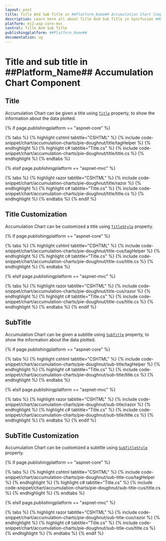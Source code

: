 ```yaml
---
layout: post
title: Title And Sub Title in ##Platform_Name## Accumulation Chart Component
description: Learn here all about Title And Sub Title in Syncfusion ##Platform_Name## Accumulation Chart component of Syncfusion Essential JS 2 and more.
platform: ej2-asp-core-mvc
control: Title And Sub Title
publishingplatform: ##Platform_Name##
documentation: ug
---
```


<!-- markdownlint-disable MD036 -->
# Title and sub title in ##Platform_Name## Accumulation Chart Component

## Title

Accumulation Chart can be given a title using [`Title`](https://help.syncfusion.com/cr/aspnetcore-js2/Syncfusion.EJ2.Charts.AccumulationChart.html#Syncfusion_EJ2_Charts_AccumulationChart_Title) property, to show the information about the data plotted.

{% if page.publishingplatform == "aspnet-core" %}

{% tabs %}
{% highlight cshtml tabtitle="CSHTML" %}
{% include code-snippet/chart/accumulation-charts/pie-doughnut/title/tagHelper %}
{% endhighlight %}
{% highlight c# tabtitle="Title.cs" %}
{% include code-snippet/chart/accumulation-charts/pie-doughnut/title/title.cs %}
{% endhighlight %}
{% endtabs %}

{% elsif page.publishingplatform == "aspnet-mvc" %}

{% tabs %}
{% highlight razor tabtitle="CSHTML" %}
{% include code-snippet/chart/accumulation-charts/pie-doughnut/title/razor %}
{% endhighlight %}
{% highlight c# tabtitle="Title.cs" %}
{% include code-snippet/chart/accumulation-charts/pie-doughnut/title/title.cs %}
{% endhighlight %}
{% endtabs %}
{% endif %}



## Title Customization

Accumulation Chart can be customized a title using [`TitleStyle`](https://help.syncfusion.com/cr/aspnetcore-js2/Syncfusion.EJ2.Charts.AccumulationChart.html#Syncfusion_EJ2_Charts_AccumulationChart_TitleStyle) property.

{% if page.publishingplatform == "aspnet-core" %}

{% tabs %}
{% highlight cshtml tabtitle="CSHTML" %}
{% include code-snippet/chart/accumulation-charts/pie-doughnut/title-cus/tagHelper %}
{% endhighlight %}
{% highlight c# tabtitle="Title.cs" %}
{% include code-snippet/chart/accumulation-charts/pie-doughnut/title-cus/title.cs %}
{% endhighlight %}
{% endtabs %}

{% elsif page.publishingplatform == "aspnet-mvc" %}

{% tabs %}
{% highlight razor tabtitle="CSHTML" %}
{% include code-snippet/chart/accumulation-charts/pie-doughnut/title-cus/razor %}
{% endhighlight %}
{% highlight c# tabtitle="Title.cs" %}
{% include code-snippet/chart/accumulation-charts/pie-doughnut/title-cus/title.cs %}
{% endhighlight %}
{% endtabs %}
{% endif %}



## SubTitle

Accumulation Chart can be given a subtitle using [`SubTitle`](https://help.syncfusion.com/cr/aspnetcore-js2/Syncfusion.EJ2.Charts.AccumulationChart.html#Syncfusion_EJ2_Charts_AccumulationChart_SubTitle) property, to show the information about the data plotted.

{% if page.publishingplatform == "aspnet-core" %}

{% tabs %}
{% highlight cshtml tabtitle="CSHTML" %}
{% include code-snippet/chart/accumulation-charts/pie-doughnut/sub-title/tagHelper %}
{% endhighlight %}
{% highlight c# tabtitle="Title.cs" %}
{% include code-snippet/chart/accumulation-charts/pie-doughnut/sub-title/title.cs %}
{% endhighlight %}
{% endtabs %}

{% elsif page.publishingplatform == "aspnet-mvc" %}

{% tabs %}
{% highlight razor tabtitle="CSHTML" %}
{% include code-snippet/chart/accumulation-charts/pie-doughnut/sub-title/razor %}
{% endhighlight %}
{% highlight c# tabtitle="Title.cs" %}
{% include code-snippet/chart/accumulation-charts/pie-doughnut/sub-title/title.cs %}
{% endhighlight %}
{% endtabs %}
{% endif %}



## SubTitle Customization

Accumulation Chart can be customized a subtitle using [`SubTitleStyle`](https://help.syncfusion.com/cr/aspnetcore-js2/Syncfusion.EJ2.Charts.AccumulationChart.html#Syncfusion_EJ2_Charts_AccumulationChart_SubTitleStyle) property.

{% if page.publishingplatform == "aspnet-core" %}

{% tabs %}
{% highlight cshtml tabtitle="CSHTML" %}
{% include code-snippet/chart/accumulation-charts/pie-doughnut/sub-title-cus/tagHelper %}
{% endhighlight %}
{% highlight c# tabtitle="Title.cs" %}
{% include code-snippet/chart/accumulation-charts/pie-doughnut/sub-title-cus/title.cs %}
{% endhighlight %}
{% endtabs %}

{% elsif page.publishingplatform == "aspnet-mvc" %}

{% tabs %}
{% highlight razor tabtitle="CSHTML" %}
{% include code-snippet/chart/accumulation-charts/pie-doughnut/sub-title-cus/razor %}
{% endhighlight %}
{% highlight c# tabtitle="Title.cs" %}
{% include code-snippet/chart/accumulation-charts/pie-doughnut/sub-title-cus/title.cs %}
{% endhighlight %}
{% endtabs %}
{% endif %}


